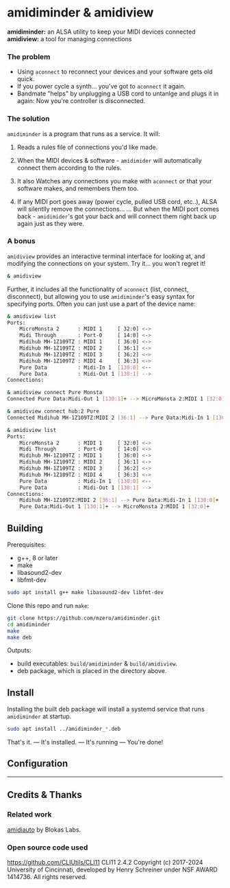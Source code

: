 # amidiminder & amidiview
**amidiminder:** an ALSA utility to keep your MIDI devices connected
**amidiview:** a tool for managing connections

### The problem

  * Using `aconnect` to reconnect your devices and your software gets old quick.
  * If you power cycle a synth... you've got to `aconnect` it again.
  * Bandmate "helps" by unplugging a USB cord to untanlge and plugs it in again:
    Now you're controller is disconnected.

### The solution

`amidiminder` is a program that runs as a service. It will:

  1. Reads a rules file of connections you'd like made.

  2. When the MIDI devices & software - `amidimider` will
     automatically connect them according to the rules.

  3. It also Watches any connections you make with `aconnect` or that your
     software makes, and remembers them too.

  4. If any MIDI port goes away (power cycle, pulled USB cord, etc..), ALSA
     will silentlly remove the connections...
     ... But when the MIDI port comes back - `amidimider`'s got your back and
     will connect them right back up again just as they were.

### A bonus

`amidiview` provides an interactive terminal interface for looking at, and
modifying the connections on your system.  Try it... you won't regret it!

```sh
& amidiview
```

Further, it includes all the functionality of `aconnect` (list, connect,
disconnect), but allowing you to use `amidiminder`'s easy syntax for
specifying ports. Often you can just use a part of the device name:

```sh
& amidiview list
Ports:
    MicroMonsta 2      : MIDI 1     [ 32:0] <->
    Midi Through       : Port-0     [ 14:0] <->
    Midihub MH-1Z109TZ : MIDI 1     [ 36:0] <->
    Midihub MH-1Z109TZ : MIDI 2     [ 36:1] <->
    Midihub MH-1Z109TZ : MIDI 3     [ 36:2] <->
    Midihub MH-1Z109TZ : MIDI 4     [ 36:3] <->
    Pure Data          : Midi-In 1  [130:0] <--
    Pure Data          : Midi-Out 1 [130:1] -->
Connections:

& amidiview connect Pure Monsta
Connected Pure Data:Midi-Out 1 [130:1]+ --> MicroMonsta 2:MIDI 1 [32:0]+

& amidiview connect hub:2 Pure
Connected Midihub MH-1Z109TZ:MIDI 2 [36:1] --> Pure Data:Midi-In 1 [130:0]+

& amidiview list
Ports:
    MicroMonsta 2      : MIDI 1     [ 32:0] <->
    Midi Through       : Port-0     [ 14:0] <->
    Midihub MH-1Z109TZ : MIDI 1     [ 36:0] <->
    Midihub MH-1Z109TZ : MIDI 2     [ 36:1] <->
    Midihub MH-1Z109TZ : MIDI 3     [ 36:2] <->
    Midihub MH-1Z109TZ : MIDI 4     [ 36:3] <->
    Pure Data          : Midi-In 1  [130:0] <--
    Pure Data          : Midi-Out 1 [130:1] -->
Connections:
    Midihub MH-1Z109TZ:MIDI 2 [36:1] --> Pure Data:Midi-In 1 [130:0]+
    Pure Data:Midi-Out 1 [130:1]+ --> MicroMonsta 2:MIDI 1 [32:0]+
```


## Building

Prerequisites:
  * g++, 8 or later
  * make
  * libasound2-dev
  * libfmt-dev

```sh
sudo apt install g++ make libasound2-dev libfmt-dev
```

Clone this repo and run `make`:

```sh
git clone https://github.com/mzero/amidiminder.git
cd amidiminder
make
make deb
```

Outputs:

 - build executables: `build/amidiminder` & `build/amidiview`.
 - deb package, which is placed in the directory above.


## Install

Installing the built deb package will install a systemd service that runs
`amidiminder` at startup.

```sh
sudo apt install ../amidiminder_*.deb
```

That's it. — It's installed. — It's running — You're done!

## Configuration


---


## Credits & Thanks

### Related work

[amidiauto](https://github.com/BlokasLabs/amidiauto) by Blokas Labs.

### Open source code used

https://github.com/CLIUtils/CLI11
CLI11 2.4.2 Copyright (c) 2017-2024 University of Cincinnati, developed by Henry
Schreiner under NSF AWARD 1414736. All rights reserved.
